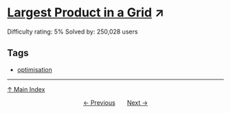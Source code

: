 # [Largest Product in a Grid](https://projecteuler.net/problem=11) ↗️

Difficulty rating: 5%
Solved by: 250,028 users
## Tags

- [optimisation](../tags/optimisation.md)



---

[↑ Main Index](../README.md)


<div align=center><a href='10.md'>← Previous</a> &nbsp;&nbsp; &nbsp;&nbsp;  <a href='12.md'>Next →</a></div>
